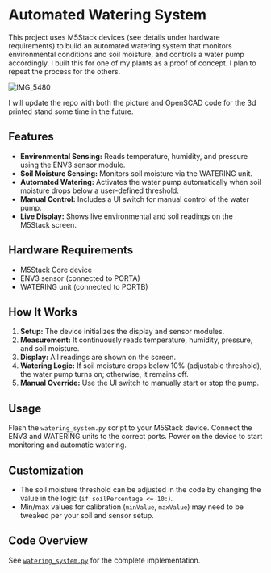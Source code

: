 # Automated Watering System

This project uses M5Stack devices (see details under hardware requirements) to build an automated watering system that monitors environmental conditions and soil moisture, and controls a water pump accordingly. I built this for one of my plants as a proof of concept. I plan to repeat the process for the others. 



![IMG_5480](https://github.com/user-attachments/assets/761b863a-3946-45b1-a770-c48ed9b88c29)

I will update the repo with both the picture and OpenSCAD code for the 3d printed stand some time in the future. 

## Features

- **Environmental Sensing:** Reads temperature, humidity, and pressure using the ENV3 sensor module.
- **Soil Moisture Sensing:** Monitors soil moisture via the WATERING unit.
- **Automated Watering:** Activates the water pump automatically when soil moisture drops below a user-defined threshold.
- **Manual Control:** Includes a UI switch for manual control of the water pump.
- **Live Display:** Shows live environmental and soil readings on the M5Stack screen.

## Hardware Requirements

- M5Stack Core device
- ENV3 sensor (connected to PORTA)
- WATERING unit (connected to PORTB)

## How It Works

1. **Setup:** The device initializes the display and sensor modules.
2. **Measurement:** It continuously reads temperature, humidity, pressure, and soil moisture.
3. **Display:** All readings are shown on the screen.
4. **Watering Logic:** If soil moisture drops below 10% (adjustable threshold), the water pump turns on; otherwise, it remains off.
5. **Manual Override:** Use the UI switch to manually start or stop the pump.

## Usage

Flash the `watering_system.py` script to your M5Stack device. Connect the ENV3 and WATERING units to the correct ports. Power on the device to start monitoring and automatic watering.

## Customization

- The soil moisture threshold can be adjusted in the code by changing the value in the logic (`if soilPercentage <= 10:`).
- Min/max values for calibration (`minValue`, `maxValue`) may need to be tweaked per your soil and sensor setup.

## Code Overview

See [`watering_system.py`](https://github.com/ThisisBankole/automated-watering-system/blob/main/watering_system.py) for the complete implementation.


